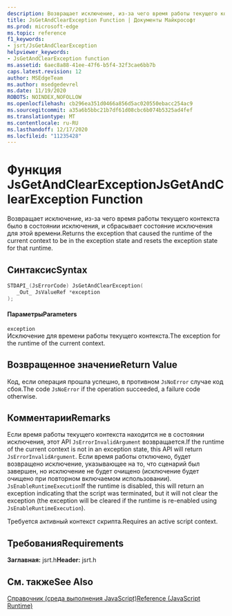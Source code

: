 ```yaml
---
description: Возвращает исключение, из-за чего время работы текущего контекста было в состоянии исключения, и сбрасывает состояние исключения для этой времени.
title: JsGetAndClearException Function | Документы Майкрософт
ms.prod: microsoft-edge
ms.topic: reference
f1_keywords:
- jsrt/JsGetAndClearException
helpviewer_keywords:
- JsGetAndClearException function
ms.assetid: 6aec8a88-41ee-47f6-b5f4-32f3cae6bb7b
caps.latest.revision: 12
author: MSEdgeTeam
ms.author: msedgedevrel
ms.date: 11/19/2020
ROBOTS: NOINDEX,NOFOLLOW
ms.openlocfilehash: cb296ea351d0466a856d5ac020550ebacc254ac9
ms.sourcegitcommit: a35a6b5bbc21b7df61d08cbc6b074b5325ad4fef
ms.translationtype: MT
ms.contentlocale: ru-RU
ms.lasthandoff: 12/17/2020
ms.locfileid: "11235428"
---
```

# <span data-ttu-id="61158-103">Функция JsGetAndClearException</span><span class="sxs-lookup"><span data-stu-id="61158-103">JsGetAndClearException Function</span></span>

<span data-ttu-id="61158-104">Возвращает исключение, из-за чего время работы текущего контекста было в состоянии исключения, и сбрасывает состояние исключения для этой времени.</span><span class="sxs-lookup"><span data-stu-id="61158-104">Returns the exception that caused the runtime of the current context to be in the exception state and resets the exception state for that runtime.</span></span>  
  
## <span data-ttu-id="61158-105">Синтаксис</span><span class="sxs-lookup"><span data-stu-id="61158-105">Syntax</span></span>  
  
```cpp  
STDAPI_(JsErrorCode) JsGetAndClearException(  
   _Out_ JsValueRef *exception  
);  
```  
  
#### <span data-ttu-id="61158-106">Параметры</span><span class="sxs-lookup"><span data-stu-id="61158-106">Parameters</span></span>  
 `exception`  
 <span data-ttu-id="61158-107">Исключение для времени работы текущего контекста.</span><span class="sxs-lookup"><span data-stu-id="61158-107">The exception for the runtime of the current context.</span></span>  
  
## <span data-ttu-id="61158-108">Возвращенное значение</span><span class="sxs-lookup"><span data-stu-id="61158-108">Return Value</span></span>  
 <span data-ttu-id="61158-109">Код, если операция прошла успешно, в противном `JsNoError` случае код сбоя.</span><span class="sxs-lookup"><span data-stu-id="61158-109">The code `JsNoError` if the operation succeeded, a failure code otherwise.</span></span>  
  
## <span data-ttu-id="61158-110">Комментарии</span><span class="sxs-lookup"><span data-stu-id="61158-110">Remarks</span></span>  
 <span data-ttu-id="61158-111">Если время работы текущего контекста находится не в состоянии исключения, этот API `JsErrorInvalidArgument` возвращается.</span><span class="sxs-lookup"><span data-stu-id="61158-111">If the runtime of the current context is not in an exception state, this API will return `JsErrorInvalidArgument`.</span></span> <span data-ttu-id="61158-112">Если время работы отключено, будет возвращено исключение, указывающее на то, что сценарий был завершен, но исключение не будет очищено (исключение будет очищено при повторном включаемом использовании). `JsEnableRuntimeExecution`</span><span class="sxs-lookup"><span data-stu-id="61158-112">If the runtime is disabled, this will return an exception indicating that the script was terminated, but it will not clear the exception (the exception will be cleared if the runtime is re-enabled using `JsEnableRuntimeExecution`).</span></span>  
  
 <span data-ttu-id="61158-113">Требуется активный контекст скрипта.</span><span class="sxs-lookup"><span data-stu-id="61158-113">Requires an active script context.</span></span>  
  
## <span data-ttu-id="61158-114">Требования</span><span class="sxs-lookup"><span data-stu-id="61158-114">Requirements</span></span>  
 <span data-ttu-id="61158-115">**Заглавная:** jsrt.h</span><span class="sxs-lookup"><span data-stu-id="61158-115">**Header:** jsrt.h</span></span>  
  
## <span data-ttu-id="61158-116">См. также</span><span class="sxs-lookup"><span data-stu-id="61158-116">See Also</span></span>  
 [<span data-ttu-id="61158-117">Справочник (среда выполнения JavaScript)</span><span class="sxs-lookup"><span data-stu-id="61158-117">Reference (JavaScript Runtime)</span></span>](../chakra-hosting/reference-javascript-runtime.md)
